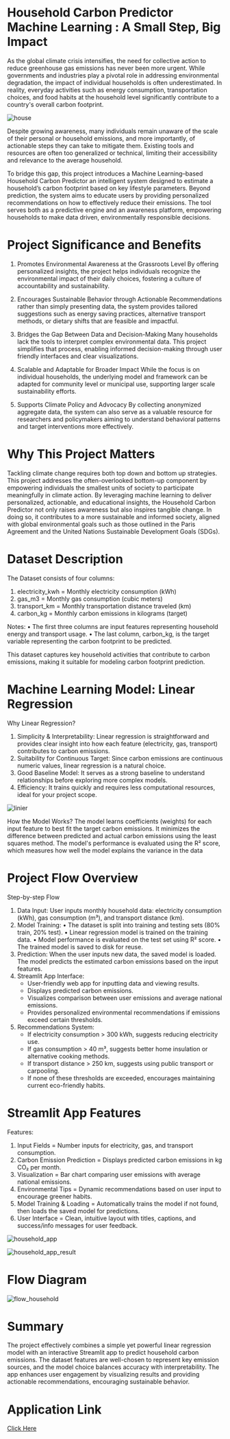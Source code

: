 # Household Carbon Predictor Machine Learning : A Small Step, Big Impact
As the global climate crisis intensifies, the need for collective action to reduce greenhouse gas emissions has never been more urgent. While governments and industries play a pivotal role in addressing environmental degradation, the impact of individual households is often underestimated. In reality, everyday activities such as energy consumption, transportation choices, and food habits at the household level significantly contribute to a country's overall carbon footprint.

![house](https://github.com/Farhan-Fadillah/picture_list/blob/df666f301915220c7d2273d31c5124cfd8eee6dc/household.jpg)

Despite growing awareness, many individuals remain unaware of the scale of their personal or household emissions, and more importantly, of actionable steps they can take to mitigate them. Existing tools and resources are often too generalized or technical, limiting their accessibility and relevance to the average household.

To bridge this gap, this project introduces a Machine Learning–based Household Carbon Predictor an intelligent system designed to estimate a household’s carbon footprint based on key lifestyle parameters. Beyond prediction, the system aims to educate users by providing personalized recommendations on how to effectively reduce their emissions. The tool serves both as a predictive engine and an awareness platform, empowering households to make data driven, environmentally responsible decisions.

# Project Significance and Benefits
1. Promotes Environmental Awareness at the Grassroots Level
   By offering personalized insights, the project helps individuals recognize the environmental impact of their daily choices, fostering a culture of accountability and sustainability.

2. Encourages Sustainable Behavior through Actionable Recommendations
   rather than simply presenting data, the system provides tailored suggestions such as energy saving practices, alternative transport methods, or dietary shifts that are feasible and impactful.

3. Bridges the Gap Between Data and Decision-Making
   Many households lack the tools to interpret complex environmental data. This project simplifies that process, enabling informed decision-making through user friendly interfaces and clear visualizations.

5. Scalable and Adaptable for Broader Impact
   While the focus is on individual households, the underlying model and framework can be adapted for community level or municipal use, supporting larger scale sustainability efforts.

6. Supports Climate Policy and Advocacy
   By collecting anonymized aggregate data, the system can also serve as a valuable resource for researchers and policymakers aiming to understand behavioral patterns and target interventions more effectively.

# Why This Project Matters
Tackling climate change requires both top down and bottom up strategies. This project addresses the often-overlooked bottom-up component by empowering individuals the smallest units of society to participate meaningfully in climate action. By leveraging machine learning to deliver personalized, actionable, and educational insights, the Household Carbon Predictor not only raises awareness but also inspires tangible change. In doing so, it contributes to a more sustainable and informed society, aligned with global environmental goals such as those outlined in the Paris Agreement and the United Nations Sustainable Development Goals (SDGs).

# Dataset Description

The Dataset consists of four columns:
1. electricity_kwh = Monthly electricity consumption (kWh)
2. gas_m3 = Monthly gas consumption (cubic meters)
3. transport_km = Monthly transportation distance traveled (km)
4. carbon_kg = Monthly carbon emissions in kilograms (target)

Notes:
•	The first three columns are input features representing household energy and transport usage.
•	The last column, carbon_kg, is the target variable representing the carbon footprint to be predicted.

This dataset captures key household activities that contribute to carbon emissions, making it suitable for modeling carbon footprint prediction.

# Machine Learning Model: Linear Regression

Why Linear Regression?
   1. Simplicity & Interpretability: Linear regression is straightforward and provides clear insight into how each feature (electricity, gas, transport) contributes to carbon emissions.
   2. Suitability for Continuous Target: Since carbon emissions are continuous numeric values, linear regression is a natural choice.
   3. Good Baseline Model: It serves as a strong baseline to understand relationships before exploring more complex models.
   4. Efficiency: It trains quickly and requires less computational resources, ideal for your project scope.

![linier](https://github.com/Farhan-Fadillah/picture_list/blob/e765fc92f2375b9199f5b859e692510854e4db9a/linier%20regress.png)

How the Model Works?
The model learns coefficients (weights) for each input feature to best fit the target carbon emissions. It minimizes the difference between predicted and actual carbon emissions using the least squares method. The model's performance is evaluated using the R² score, which measures how well the model explains the variance in the data

# Project Flow Overview
Step-by-step Flow
   1.	Data Input: User inputs monthly household data: electricity consumption (kWh), gas consumption (m³), and transport distance (km).
   2.	Model Training:
      •	The dataset is split into training and testing sets (80% train, 20% test).
     	•	Linear regression model is trained on the training data.
     	•	Model performance is evaluated on the test set using R² score.
     	•	The trained model is saved to disk for reuse.
   3. Prediction:
      When the user inputs new data, the saved model is loaded. The model predicts the estimated carbon emissions based on the input features.
   4. Streamlit App Interface:
      - User-friendly web app for inputting data and viewing results.
      - Displays predicted carbon emissions.
      - Visualizes comparison between user emissions and average national emissions.
      - Provides personalized environmental recommendations if emissions exceed certain thresholds.
   5. Recommendations System:
      - If electricity consumption > 300 kWh, suggests reducing electricity use.
      - If gas consumption > 40 m³, suggests better home insulation or alternative cooking methods.
      - If transport distance > 250 km, suggests using public transport or carpooling.
      - If none of these thresholds are exceeded, encourages maintaining current eco-friendly habits.

# Streamlit App Features
Features:
1. Input Fields = Number inputs for electricity, gas, and transport consumption.
2. Carbon Emission Prediction	= Displays predicted carbon emissions in kg CO₂ per month.
3. Visualization = Bar chart comparing user emissions with average national emissions.
4. Environmental Tips = Dynamic recommendations based on user input to encourage greener habits.
5. Model Training & Loading = Automatically trains the model if not found, then loads the saved model for predictions.
6. User Interface	= Clean, intuitive layout with titles, captions, and success/info messages for user feedback.

![household_app](https://github.com/Farhan-Fadillah/picture_list/blob/a42aece13c0df38680f843492837e4fde63e7ab8/household%20app.png)

![household_app_result](https://github.com/Farhan-Fadillah/picture_list/blob/a42aece13c0df38680f843492837e4fde63e7ab8/household%20app%20result.png)

# Flow Diagram 
![flow_household](https://github.com/Farhan-Fadillah/picture_list/blob/55704f385501af586583832255d4a0204062bdae/FLOW%20HOUSEHOLD%20ML.png)

# Summary
The project effectively combines a simple yet powerful linear regression model with an interactive Streamlit app to predict household carbon emissions. The dataset features are well-chosen to represent key emission sources, and the model choice balances accuracy with interpretability. The app enhances user engagement by visualizing results and providing actionable recommendations, encouraging sustainable behavior.

# Application Link
[Click Here](https://household-carbon-predictor.streamlit.app)








